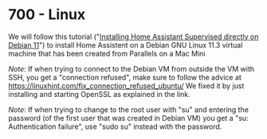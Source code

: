 # 700 - Linux

We will follow this tutorial ("[Installing Home Assistant Supervised directly on Debian 11](https://www.youtube.com/watch?v=ivBPS5-zi04)") to install Home Assistent on a Debian GNU Linux 11.3 virtual machine that has been created from Parallels on a Mac Mini

*Note*: If when trying to connect to the Debian VM from outside the VM with SSH, you get a "connection refused", make sure to follow the advice at https://linuxhint.com/fix_connection_refused_ubuntu/ We fixed it by just installing and starting OpenSSL as explained in the link.

*Note*: If when trying to change to the root user with "su" and entering the password (of the first user that was created in Debian VM) you get a "su: Authentication failure", use "sudo su" instead with the password.

